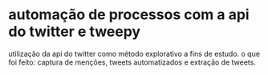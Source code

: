 # automação de processos com a api do twitter e tweepy
utilização da api do twitter como método explorativo a fins de estudo.
o que foi feito: captura de menções, tweets automatizados e extração de tweets.
